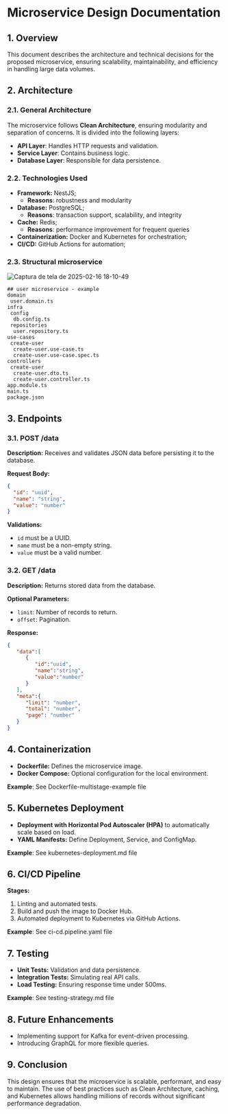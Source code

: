# Microservice Design Documentation

## 1. Overview

This document describes the architecture and technical decisions for the proposed microservice, ensuring scalability, maintainability, and efficiency in handling large data volumes.

## 2. Architecture

### 2.1. General Architecture

The microservice follows **Clean Architecture**, ensuring modularity and separation of concerns. It is divided into the following layers:

- **API Layer**: Handles HTTP requests and validation.
- **Service Layer**: Contains business logic.
- **Database Layer**: Responsible for data persistence.

### 2.2. Technologies Used

- **Framework:** NestJS;
    - **Reasons**: robustness and modularity
- **Database:** PostgreSQL;
    - **Reasons**: transaction support, scalability, and integrity
- **Cache:** Redis;
    - **Reasons**: performance improvement for frequent queries
- **Containerization:** Docker and Kubernetes for orchestration;
- **CI/CD:** GitHub Actions for automation;

### 2.3. Structural microservice
![Captura de tela de 2025-02-16 18-10-49](https://github.com/user-attachments/assets/0ec9020a-e829-499a-bd97-2c273abf033e)

```
## user microservice - example
domain
 user.domain.ts
infra
 config
  db.config.ts
 repositories
  user.repository.ts
use-cases
 create-user
  create-user.use-case.ts
  create-user.use-case.spec.ts
controllers
 create-user
  create-user.dto.ts
  create-user.controller.ts
app.module.ts
main.ts
package.json
```

## 3. Endpoints

### 3.1. POST /data

**Description:** Receives and validates JSON data before persisting it to the database.

**Request Body:**

```json
{
  "id": "uuid",
  "name": "string",
  "value": "number"
}
```

**Validations:**

- `id` must be a UUID.
- `name` must be a non-empty string.
- `value` must be a valid number.

### 3.2. GET /data

**Description:** Returns stored data from the database.

**Optional Parameters:**

- `limit`: Number of records to return.
- `offset`: Pagination.

**Response:**

```json
{
   "data":[
      {
         "id":"uuid",
         "name":"string",
         "value":"number"
      }
   ],
   "meta":{
      "limit": "number",
      "total": "number",
      "page": "number"
   }
}
```

## 4. Containerization

- **Dockerfile:** Defines the microservice image.
- **Docker Compose:** Optional configuration for the local environment.
  
**Example**: See Dockerfile-multistage-example file

## 5. Kubernetes Deployment

- **Deployment with Horizontal Pod Autoscaler (HPA)** to automatically scale based on load.
- **YAML Manifests:** Define Deployment, Service, and ConfigMap.
  
**Example**: See kubernetes-deployment.md file

## 6. CI/CD Pipeline

**Stages:**

1. Linting and automated tests.
2. Build and push the image to Docker Hub.
3. Automated deployment to Kubernetes via GitHub Actions.

**Example**: See ci-cd.pipeline.yaml file

## 7. Testing

- **Unit Tests:** Validation and data persistence.
- **Integration Tests:** Simulating real API calls.
- **Load Testing:** Ensuring response time under 500ms.

**Example**: See testing-strategy.md file

## 8. Future Enhancements

- Implementing support for Kafka for event-driven processing.
- Introducing GraphQL for more flexible queries.

## 9. Conclusion

This design ensures that the microservice is scalable, performant, and easy to maintain. The use of best practices such as Clean Architecture, caching, and Kubernetes allows handling millions of records without significant performance degradation.
